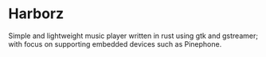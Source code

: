 # Harborz

Simple and lightweight music player written in rust using gtk and gstreamer; with focus on supporting embedded devices 
such as Pinephone.